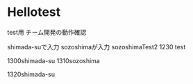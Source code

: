 # Hellotest
test用
チーム開発の動作確認

shimada-suで入力
sozoshimaが入力
sozoshimaTest2
1230 test


1300shimada-su
1310sozoshima

1320shimada-su